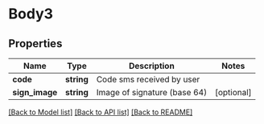 # Body3

## Properties
Name | Type | Description | Notes
------------ | ------------- | ------------- | -------------
**code** | **string** | Code sms received by user | 
**sign_image** | **string** | Image of signature (base 64) | [optional] 

[[Back to Model list]](../README.md#documentation-for-models) [[Back to API list]](../README.md#documentation-for-api-endpoints) [[Back to README]](../README.md)


